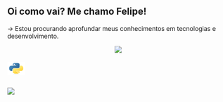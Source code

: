 ## Oi como vai? Me chamo Felipe!

-> Estou procurando aprofundar meus conhecimentos em tecnologias e desenvolvimento.

<div align="center">
  <a href="https://github.com/felipeaguia">
  <img height="200em" src="https://github-readme-stats.vercel.app/api?username=felipeaguia&show_icons=true&theme=midnight-purple&include_all_commits=true&count_private=true"/>
</div>
<div style="display: inline_block"><br>
  <img align="center" alt="Felipe-Python" height="30" width="40" src="https://raw.githubusercontent.com/devicons/devicon/master/icons/python/python-original.svg">
</div>
  
  ##
                                       
<div>                                         
  <a href = "felipegaguiar2018@gmail.com"><img src="https://img.shields.io/badge/-Gmail-%23333?style=for-the-badge&logo=gmail&logoColor=white" target="_blank"></a> 
</div>

